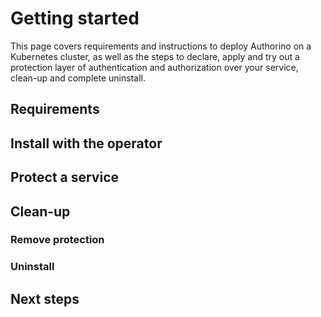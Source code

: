 # Getting started

This page covers requirements and instructions to deploy Authorino on a Kubernetes cluster, as well as the steps to declare, apply and try out a protection layer of authentication and authorization over your service, clean-up and complete uninstall.

## Requirements
## Install with the operator
## Protect a service
## Clean-up
### Remove protection
### Uninstall
## Next steps
